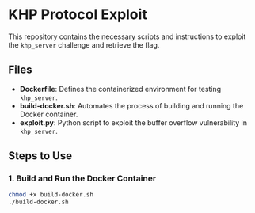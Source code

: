# KHP Protocol Exploit

This repository contains the necessary scripts and instructions to exploit the `khp_server` challenge and retrieve the flag.

## Files
- **Dockerfile**: Defines the containerized environment for testing `khp_server`.
- **build-docker.sh**: Automates the process of building and running the Docker container.
- **exploit.py**: Python script to exploit the buffer overflow vulnerability in `khp_server`.

## Steps to Use

### 1. Build and Run the Docker Container
```bash
chmod +x build-docker.sh
./build-docker.sh
